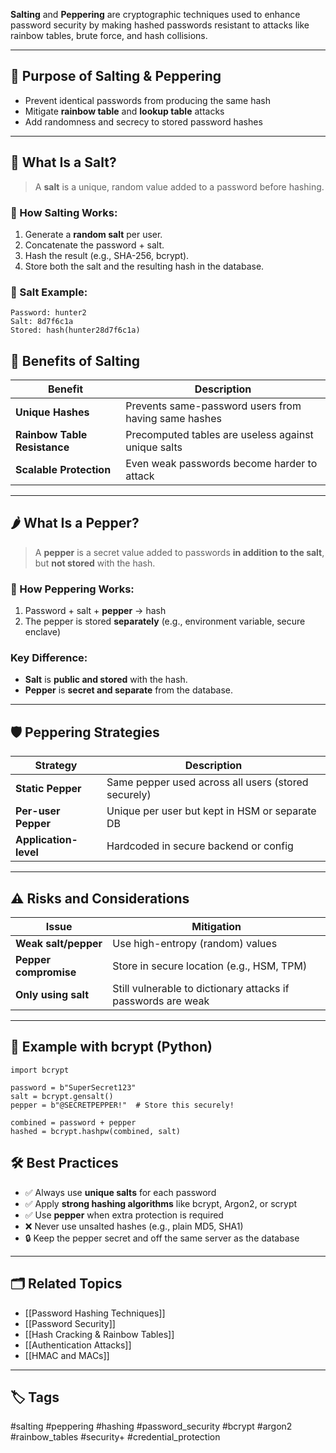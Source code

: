 **Salting** and **Peppering** are cryptographic techniques used to enhance password security by making hashed passwords resistant to attacks like rainbow tables, brute force, and hash collisions.

---

## 🎯 Purpose of Salting & Peppering

- Prevent identical passwords from producing the same hash
- Mitigate **rainbow table** and **lookup table** attacks
- Add randomness and secrecy to stored password hashes

---

## 🔐 What Is a Salt?

> A **salt** is a unique, random value added to a password before hashing.

### 🔁 How Salting Works:

1. Generate a **random salt** per user.
2. Concatenate the password + salt.
3. Hash the result (e.g., SHA-256, bcrypt).
4. Store both the salt and the resulting hash in the database.

### 🔐 Salt Example:

```plaintext
Password: hunter2  
Salt: 8d7f6c1a  
Stored: hash(hunter28d7f6c1a)
```

## 🧂 Benefits of Salting

|Benefit|Description|
|---|---|
|**Unique Hashes**|Prevents same-password users from having same hashes|
|**Rainbow Table Resistance**|Precomputed tables are useless against unique salts|
|**Scalable Protection**|Even weak passwords become harder to attack|

---

## 🌶️ What Is a Pepper?

> A **pepper** is a secret value added to passwords **in addition to the salt**, but **not stored** with the hash.

### 🔁 How Peppering Works:

1. Password + salt + **pepper** → hash
2. The pepper is stored **separately** (e.g., environment variable, secure enclave)

### Key Difference:

- **Salt** is **public and stored** with the hash.
- **Pepper** is **secret and separate** from the database.

---

## 🛡️ Peppering Strategies

|Strategy|Description|
|---|---|
|**Static Pepper**|Same pepper used across all users (stored securely)|
|**Per-user Pepper**|Unique per user but kept in HSM or separate DB|
|**Application-level**|Hardcoded in secure backend or config|

---

## ⚠️ Risks and Considerations

|Issue|Mitigation|
|---|---|
|**Weak salt/pepper**|Use high-entropy (random) values|
|**Pepper compromise**|Store in secure location (e.g., HSM, TPM)|
|**Only using salt**|Still vulnerable to dictionary attacks if passwords are weak|

---

## 🧪 Example with bcrypt (Python)
```
import bcrypt

password = b"SuperSecret123"
salt = bcrypt.gensalt()
pepper = b"@SECRETPEPPER!"  # Store this securely!

combined = password + pepper
hashed = bcrypt.hashpw(combined, salt)
```

## 🛠 Best Practices

- ✅ Always use **unique salts** for each password
- ✅ Apply **strong hashing algorithms** like bcrypt, Argon2, or scrypt
- ✅ Use **pepper** when extra protection is required
- ❌ Never use unsalted hashes (e.g., plain MD5, SHA1)
- 🔒 Keep the pepper secret and off the same server as the database

---

## 🗂 Related Topics

- [[Password Hashing Techniques]]
- [[Password Security]]
- [[Hash Cracking & Rainbow Tables]]
- [[Authentication Attacks]]
- [[HMAC and MACs]]

---

## 🏷 Tags

#salting #peppering #hashing #password_security #bcrypt #argon2 #rainbow_tables #security+ #credential_protection